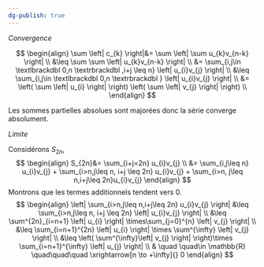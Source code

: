 ```yaml
---
dg-publish: true
---
```


*Convergence*

$$
\begin{align}
\sum \left| c_{k} \right|&= \sum \left| \sum u_{k}v_{n-k} \right| \\
&\leq \sum \sum \left| u_{k}v_{n-k} \right| \\
&= \sum_{i,j\in \textlbrackdbl 0,n \textrbrackdbl ,i+j \leq n} \left| u_{i}v_{j} \right| \\
&\leq \sum_{i,j\in  \textlbrackdbl 0,n \textrbrackdbl } \left| u_{i}v_{j} \right|  \\
&= \left( \sum \left| u_{i} \right| \right) \left( \sum \left| v_{j} \right| \right) \\
\end{align}
$$

Les sommes partielles absolues sont majorées donc la série converge absolument.

*Limite*

Considérons $S_{2n}$,
$$
\begin{align}
S_{2n}&= \sum_{i+j=2n} u_{i}v_{j} \\
&= \sum_{i,j\leq n} u_{i}v_{j} + \sum_{i>n,j\leq n, i+j \leq 2n} u_{i}v_{j} + \sum_{i>n, j\leq n,i+j\leq 2n}u_{i}v_{j}
\end{align}
$$
Montrons que les termes additionnels tendent vers $0$.
$$
\begin{align}
\left| \sum_{i>n,j\leq n,i+j\leq 2n} u_{i}v_{j} \right| &\leq \sum_{i>n,j\leq n, i+j \leq 2n} \left| u_{i}v_{j} \right| \\
&\leq \sum^{2n}_{i=n+1} \left| u_{i} \right| \times\sum_{j=0}^{n} \left| v_{j} \right| \\
&\leq \sum_{i=n+1}^{2n} \left| u_{i} \right| \times \sum^{\infty} \left| v_{j} \right| \\
&\leq \left( \sum^{\infty}\left| v_{j} \right| \right)\times \sum_{i=n+1}^{\infty} \left| u_{j} \right| \\
& \quad \quad\in \mathbb{R} \quad\quad\quad \xrightarrow[n \to +\infty]{} 0
\end{align}
$$
